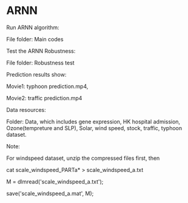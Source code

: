 # ARNN

Run ARNN algorithm:

File folder: Main codes


Test the ARNN Robustness:

File folder: Robustness test


Prediction results show:

Movie1: typhoon prediction.mp4, 

Movie2: traffic prediction.mp4


Data resources:

Folder: Data, which includes gene expression, HK hospital admission, Ozone(tempreture and SLP), Solar, wind speed, stock, traffic, typhoon dataset.


Note: 

For windspeed dataset, unzip the compressed files first, then  

cat scale_windspeed_PARTa* > scale_windspeed_a.txt   

M = dlmread('scale_windspeed_a.txt'); 

save('scale_windspeed_a.mat', M);
